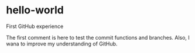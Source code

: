 # hello-world
First GitHub experience

The first comment is here to test the commit functions and branches.
Also, I wana to improve my understanding of GitHub.
